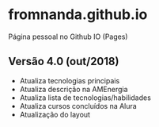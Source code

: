 # fromnanda.github.io
Página pessoal no Github IO (Pages)

## Versão 4.0 (out/2018)

- Atualiza tecnologias principais
- Atualiza descrição na AMEnergia
- Atualiza lista de tecnologias/habilidades
- Atualiza cursos concluídos na Alura
- Atualização do layout